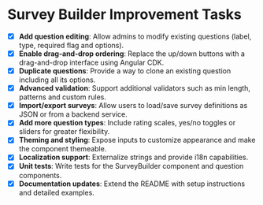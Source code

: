 # Survey Builder Improvement Tasks

- [x] **Add question editing**: Allow admins to modify existing questions (label, type, required flag and options).
- [x] **Enable drag-and-drop ordering**: Replace the up/down buttons with a drag-and-drop interface using Angular CDK.
- [x] **Duplicate questions**: Provide a way to clone an existing question including all its options.
- [x] **Advanced validation**: Support additional validators such as min length, patterns and custom rules.
- [x] **Import/export surveys**: Allow users to load/save survey definitions as JSON or from a backend service.
- [x] **Add more question types**: Include rating scales, yes/no toggles or sliders for greater flexibility.
- [x] **Theming and styling**: Expose inputs to customize appearance and make the component themeable.
- [x] **Localization support**: Externalize strings and provide i18n capabilities.
- [x] **Unit tests**: Write tests for the SurveyBuilder component and question components.
- [x] **Documentation updates**: Extend the README with setup instructions and detailed examples.
